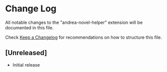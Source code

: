# Change Log

All notable changes to the "andrea-novel-helper" extension will be documented in this file.

Check [Keep a Changelog](http://keepachangelog.com/) for recommendations on how to structure this file.

## [Unreleased]

- Initial release